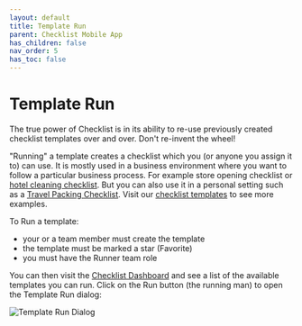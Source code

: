 ```yaml
---
layout: default
title: Template Run
parent: Checklist Mobile App
has_children: false
nav_order: 5
has_toc: false
---
```


# Template Run
The true power of Checklist is in its ability to re-use previously created checklist templates over and over. Don't re-invent the wheel!

"Running" a template creates a checklist which you (or anyone you assign it to) can use. It is mostly used in a business environment where you want to follow a particular business process. For example store opening checklist or [hotel cleaning checklist](https://checklist.com/hotel-cleaning-checklist). But you can also use it in a personal setting such as a [Travel Packing Checklist](https://checklist.com/travel-checklist). Visit our [checklist templates](https://checklist.com/templates) to see more examples.

To Run a template:
* your or a team member must create the template
* the template must be marked a star (Favorite)
* you must have the Runner team role

You can then visit the [Checklist Dashboard](/mobile/dashboard) and see a list of the available templates you can run. Click on the Run button (the running man) to open the Template Run dialog:

![Template Run Dialog](/assets/images/mobile/template-run.png)



